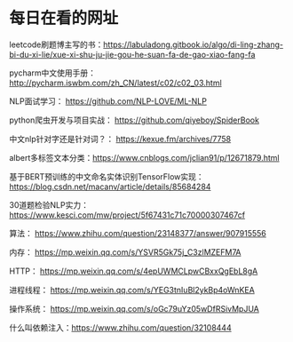 # 每日在看的网址

leetcode刷题博主写的书：https://labuladong.gitbook.io/algo/di-ling-zhang-bi-du-xi-lie/xue-xi-shu-ju-jie-gou-he-suan-fa-de-gao-xiao-fang-fa

pycharm中文使用手册：http://pycharm.iswbm.com/zh_CN/latest/c02/c02_03.html

NLP面试学习： https://github.com/NLP-LOVE/ML-NLP

python爬虫开发与项目实战： https://github.com/qiyeboy/SpiderBook

中文nlp针对字还是针对词？： https://kexue.fm/archives/7758

albert多标签文本分类：https://www.cnblogs.com/jclian91/p/12671879.html

基于BERT预训练的中文命名实体识别TensorFlow实现：https://blog.csdn.net/macanv/article/details/85684284

30道题检验NLP实力：https://www.kesci.com/mw/project/5f67431c71c70000307467cf

算法： https://www.zhihu.com/question/23148377/answer/907915556

内存： https://mp.weixin.qq.com/s/YSVR5Gk75j_C3zlMZEFM7A

HTTP： https://mp.weixin.qq.com/s/4epUWMCLpwCBxxQgEbL8gA

进程线程： https://mp.weixin.qq.com/s/YEG3tnIuBl2ykBp4oWnKEA

操作系统： https://mp.weixin.qq.com/s/oGc79uYz05wDfRSivMpJUA


什么叫依赖注入：https://www.zhihu.com/question/32108444  
